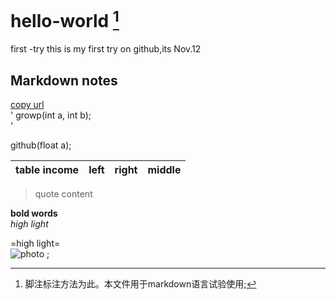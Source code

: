 [^x]:脚注标注方法为此。本文件用于markdown语言试验使用;
# hello-world [^x] 
first -try
this is my first try on github,its Nov.12 
## Markdown notes
[copy url](https://www.baidu.com)  
'
  growp(int a, int b);  
'

  github(float a);      

[^n]:脚注试验

|table income|left|right|middle|
|-|:-|-:|:-:|


>quote content           

**bold words**           
*high light*

=high light=              
![photo](H:\U\IMG_1715.jpg) ;

